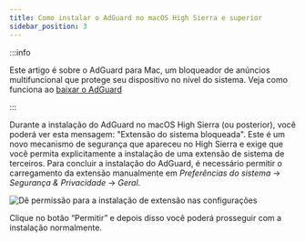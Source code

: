 ```yaml
---
title: Como instalar o AdGuard no macOS High Sierra e superior
sidebar_position: 3
---
```


:::info

Este artigo é sobre o AdGuard para Mac, um bloqueador de anúncios multifuncional que protege seu dispositivo no nível do sistema. Veja como funciona ao [baixar o AdGuard](https://agrd.io/download-kb-adblock)

:::

Durante a instalação do AdGuard no macOS High Sierra (ou posterior), você poderá ver esta mensagem: "Extensão do sistema bloqueada". Este é um novo mecanismo de segurança que apareceu no High Sierra e exige que você permita explicitamente a instalação de uma extensão de sistema de terceiros. Para concluir a instalação do AdGuard, é necessário permitir o carregamento da extensão manualmente em *Preferências do sistema* → *Segurança & Privacidade* → *Geral*.

![Dê permissão para a instalação de extensão nas configurações](https://cdn.adtidy.org/public/Adguard/kb/PicturesEN/highsierra.png)

Clique no botão “Permitir” e depois disso você poderá prosseguir com a instalação normalmente.
